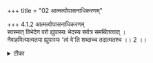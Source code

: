 +++
title = "02 आत्मत्वोपासनाधिकरणम्"

+++
4.1.2 आत्मत्वोपासनाधिकरणम्  
स्वस्मात् विभेदेन परो ह्युपास्यः भेदस्य सर्वत्र समर्थितत्वात् ।  
नैवाहमित्यात्मतया ह्युपास्यः 'त्वं वे'ति शब्दाच्च तदात्मतश्च ।। 2 ।।

<details><summary>टीका</summary>

4.1.2 आत्मत्वोपासनाधिकरणम् The prima facie view is : Brahman is to be meditated upon as different from the soul since everywhere in the scriptures the soul is spoken of as different from Brahman. This view is not correct. Brahman is to be meditated upon as the self of the soul. This view has the sanction of the scriptural statements such as 'O Lord! indeed you are me' and 'I am you', 'He who dwelling within the self, . . . He is the inner controller' etc. Notes : 1. Vide : BS. II.i.22. 2. SB. IV.i.2. 3. बृह् Up., III.vii.22.
</details>


